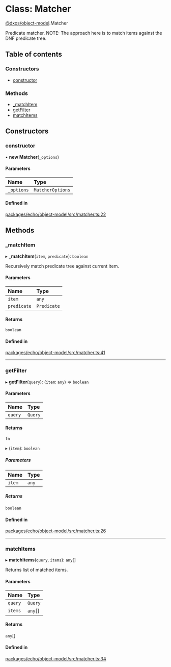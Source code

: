 # Class: Matcher

[@dxos/object-model](../modules/dxos_object_model.md).Matcher

Predicate matcher.
NOTE: The approach here is to match items against the DNF predicate tree.

## Table of contents

### Constructors

- [constructor](dxos_object_model.Matcher.md#constructor)

### Methods

- [\_matchItem](dxos_object_model.Matcher.md#_matchitem)
- [getFilter](dxos_object_model.Matcher.md#getfilter)
- [matchItems](dxos_object_model.Matcher.md#matchitems)

## Constructors

### constructor

• **new Matcher**(`_options`)

#### Parameters

| Name | Type |
| :------ | :------ |
| `_options` | `MatcherOptions` |

#### Defined in

[packages/echo/object-model/src/matcher.ts:22](https://github.com/dxos/dxos/blob/32ae9b579/packages/echo/object-model/src/matcher.ts#L22)

## Methods

### \_matchItem

▸ **_matchItem**(`item`, `predicate`): `boolean`

Recursively match predicate tree against current item.

#### Parameters

| Name | Type |
| :------ | :------ |
| `item` | `any` |
| `predicate` | `Predicate` |

#### Returns

`boolean`

#### Defined in

[packages/echo/object-model/src/matcher.ts:41](https://github.com/dxos/dxos/blob/32ae9b579/packages/echo/object-model/src/matcher.ts#L41)

___

### getFilter

▸ **getFilter**(`query`): (`item`: `any`) => `boolean`

#### Parameters

| Name | Type |
| :------ | :------ |
| `query` | `Query` |

#### Returns

`fn`

▸ (`item`): `boolean`

##### Parameters

| Name | Type |
| :------ | :------ |
| `item` | `any` |

##### Returns

`boolean`

#### Defined in

[packages/echo/object-model/src/matcher.ts:26](https://github.com/dxos/dxos/blob/32ae9b579/packages/echo/object-model/src/matcher.ts#L26)

___

### matchItems

▸ **matchItems**(`query`, `items`): `any`[]

Returns list of matched items.

#### Parameters

| Name | Type |
| :------ | :------ |
| `query` | `Query` |
| `items` | `any`[] |

#### Returns

`any`[]

#### Defined in

[packages/echo/object-model/src/matcher.ts:34](https://github.com/dxos/dxos/blob/32ae9b579/packages/echo/object-model/src/matcher.ts#L34)
